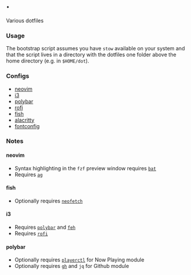 # .

Various dotfiles

### Usage

The bootstrap script assumes you have `stow` available on your system and that the script lives in a directory with the dotfiles one folder above the home directory (e.g. in `$HOME/dot`).

### Configs

- [neovim](./nvim/.config/nvim)
- [i3](./i3/.config/i3)
- [polybar](./polybar/.config/polybar)
- [rofi](./rofi/.config/rofi)
- [fish](./fish/.config/fish)
- [alacritty](./alacritty/.config/alacritty)
- [fontconfig](./fontconfig/.config/fontconfig)

### Notes

#### neovim

- Syntax highlighting in the `fzf` preview window requires [`bat`](https://github.com/sharkdp/bat)
- Requires [`ag`](https://github.com/ggreer/the_silver_searcher)

#### fish

- Optionally requires [`neofetch`](https://github.com/dylanaraps/neofetch)

#### i3

- Requires [`polybar`](https://github.com/polybar/polybar) and [`feh`](https://github.com/derf/feh)
- Requires [`rofi`](https://github.com/davatorium/rofi)

#### polybar

- Optionally requires [`playerctl`](https://github.com/altdesktop/playerctl) for Now Playing module
- Optionally requires [`gh`](https://github.com/cli/cli) and `jq` for Github module
